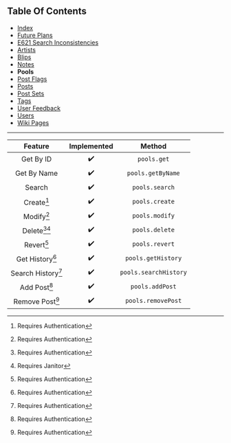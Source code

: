 ## Table Of Contents
- [Index](README.md)
- [Future Plans](FuturePlans.md)
- [E621 Search Inconsistencies](E621SearchInconsistencies.md)
- [Artists](Artists.md)
- [Blips](Blips.md)
- [Notes](Notes.md)
- **Pools**
- [Post Flags](PostFlags.md)
- [Posts](Posts.md)
- [Post Sets](PostSets.md)
- [Tags](Tags.md)
- [User Feedback](UserFeedback.md)
- [Users](Users.md)
- [Wiki Pages](WikiPages.md)

<hr>

|       Feature      | Implemented |         Method        |
|:------------------:|:-----------:|:---------------------:|
|      Get By ID     |      ✔️      |      `pools.get`      |
|     Get By Name    |      ✔️      |   `pools.getByName`   |
|       Search       |      ✔️      |     `pools.search`    |
|     Create[^1]     |      ✔️      |     `pools.create`    |
|     Modify[^1]     |      ✔️      |     `pools.modify`    |
|   Delete[^1][^3]   |      ✔️      |     `pools.delete`    |
|     Revert[^1]     |      ✔️      |     `pools.revert`    |
|  Get History[^1]   |      ✔️      |  `pools.getHistory`   |
| Search History[^1] |      ✔️      | `pools.searchHistory` |
|    Add Post[^1]    |      ✔️      |    `pools.addPost`    |
|   Remove Post[^1]  |      ✔️      |   `pools.removePost`  |

[^1]: Requires Authentication
[^2]: Requires Privileged
[^3]: Requires Janitor
[^4]: Requires Moderator
[^5]: Requires Admin
